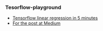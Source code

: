 ### Tesorflow-playground

* [Tensorflow linear regression in 5 minutes](https://github.com/kohn1001/tesorflow-playground/blob/master/linear_regression/linear_regression_tensorflow_basic.ipynb)
* [For the post at Medium](https://medium.com/hackernoon/build-your-first-tensorflow-model-in-5-minutes-77237e3cf76d)
